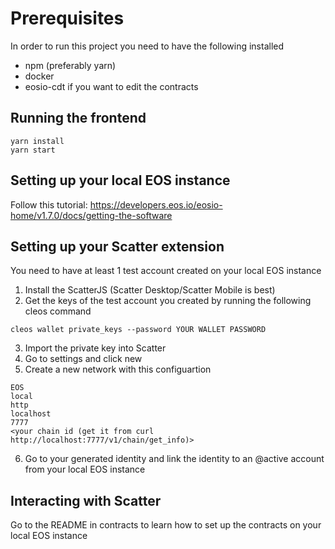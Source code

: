 # Prerequisites
In order to run this project you need to have the following installed
* npm (preferably yarn)
* docker
* eosio-cdt if you want to edit the contracts

## Running the frontend
```
yarn install
yarn start
```

## Setting up your local EOS instance
Follow this tutorial: https://developers.eos.io/eosio-home/v1.7.0/docs/getting-the-software

## Setting up your Scatter extension
You need to have at least 1 test account created on your local EOS instance

1. Install the ScatterJS (Scatter Desktop/Scatter Mobile is best)
2. Get the keys of the test account you created by running the following cleos command
```
cleos wallet private_keys --password YOUR WALLET PASSWORD
```
3. Import the private key into Scatter
4. Go to settings and click new
5. Create a new network with this configuartion
```
EOS
local
http
localhost
7777
<your chain id (get it from curl http://localhost:7777/v1/chain/get_info)>
```
6. Go to your generated identity and link the identity to an @active account from your local EOS instance

## Interacting with Scatter
Go to the README in contracts to learn how to set up the contracts on your local EOS instance